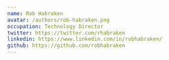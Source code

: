 ```yaml
---
name: Rob Habraken
avatar: /authors/rob-habraken.png
occupation: Technology Director
twitter: https://twitter.com/rhabraken
linkedin: https://www.linkedin.com/in/robhabraken/
github: https://github.com/robhabraken
---
```

